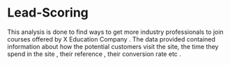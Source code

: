 
# Lead-Scoring


This analysis is done to find ways to get more industry professionals to join courses offered by X Education Company . The data provided contained information about how the potential customers visit the site, the time they spend in the site , their reference , their conversion rate etc .

